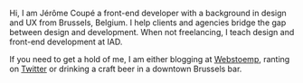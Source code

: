 Hi, I am Jérôme Coupé a front-end developer with a background in design and UX from Brussels, Belgium. I help clients and agencies bridge the gap between design and development. When not freelancing, I teach design and front-end development at IAD.

If you need to get a hold of me, I am either blogging at [Webstoemp](https://www.webstoemp.com), ranting on [Twitter](https://twitter.com/jeromecoupe) or drinking a craft beer in a downtown Brussels bar.
